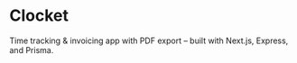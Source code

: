 # Clocket
Time tracking &amp; invoicing app with PDF export – built with Next.js, Express, and Prisma.
